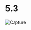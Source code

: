 # 5.3
![Capture](https://user-images.githubusercontent.com/118763065/218007189-18ebc538-b531-423d-9c02-1a760802134d.PNG)
